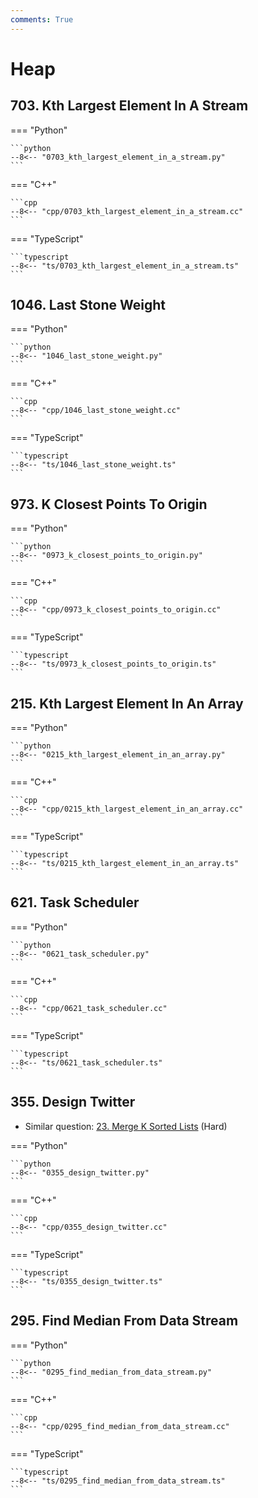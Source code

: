 ```yaml
---
comments: True
---
```


# Heap

## 703. Kth Largest Element In A Stream

=== "Python"

    ```python
    --8<-- "0703_kth_largest_element_in_a_stream.py"
    ```

=== "C++"

    ```cpp
    --8<-- "cpp/0703_kth_largest_element_in_a_stream.cc"
    ```

=== "TypeScript"

    ```typescript
    --8<-- "ts/0703_kth_largest_element_in_a_stream.ts"
    ```

## 1046. Last Stone Weight

=== "Python"

    ```python
    --8<-- "1046_last_stone_weight.py"
    ```

=== "C++"

    ```cpp
    --8<-- "cpp/1046_last_stone_weight.cc"
    ```

=== "TypeScript"

    ```typescript
    --8<-- "ts/1046_last_stone_weight.ts"
    ```

## 973. K Closest Points To Origin

=== "Python"

    ```python
    --8<-- "0973_k_closest_points_to_origin.py"
    ```

=== "C++"

    ```cpp
    --8<-- "cpp/0973_k_closest_points_to_origin.cc"
    ```

=== "TypeScript"

    ```typescript
    --8<-- "ts/0973_k_closest_points_to_origin.ts"
    ```

## 215. Kth Largest Element In An Array

=== "Python"

    ```python
    --8<-- "0215_kth_largest_element_in_an_array.py"
    ```

=== "C++"

    ```cpp
    --8<-- "cpp/0215_kth_largest_element_in_an_array.cc"
    ```

=== "TypeScript"

    ```typescript
    --8<-- "ts/0215_kth_largest_element_in_an_array.ts"
    ```

## 621. Task Scheduler

=== "Python"

    ```python
    --8<-- "0621_task_scheduler.py"
    ```

=== "C++"

    ```cpp
    --8<-- "cpp/0621_task_scheduler.cc"
    ```

=== "TypeScript"

    ```typescript
    --8<-- "ts/0621_task_scheduler.ts"
    ```

## 355. Design Twitter

-   Similar question: [23. Merge K Sorted Lists](https://leetcode.com/problems/merge-k-sorted-lists/) (Hard)

=== "Python"

    ```python
    --8<-- "0355_design_twitter.py"
    ```

=== "C++"

    ```cpp
    --8<-- "cpp/0355_design_twitter.cc"
    ```

=== "TypeScript"

    ```typescript
    --8<-- "ts/0355_design_twitter.ts"
    ```

## 295. Find Median From Data Stream

=== "Python"

    ```python
    --8<-- "0295_find_median_from_data_stream.py"
    ```

=== "C++"

    ```cpp
    --8<-- "cpp/0295_find_median_from_data_stream.cc"
    ```

=== "TypeScript"

    ```typescript
    --8<-- "ts/0295_find_median_from_data_stream.ts"
    ```
